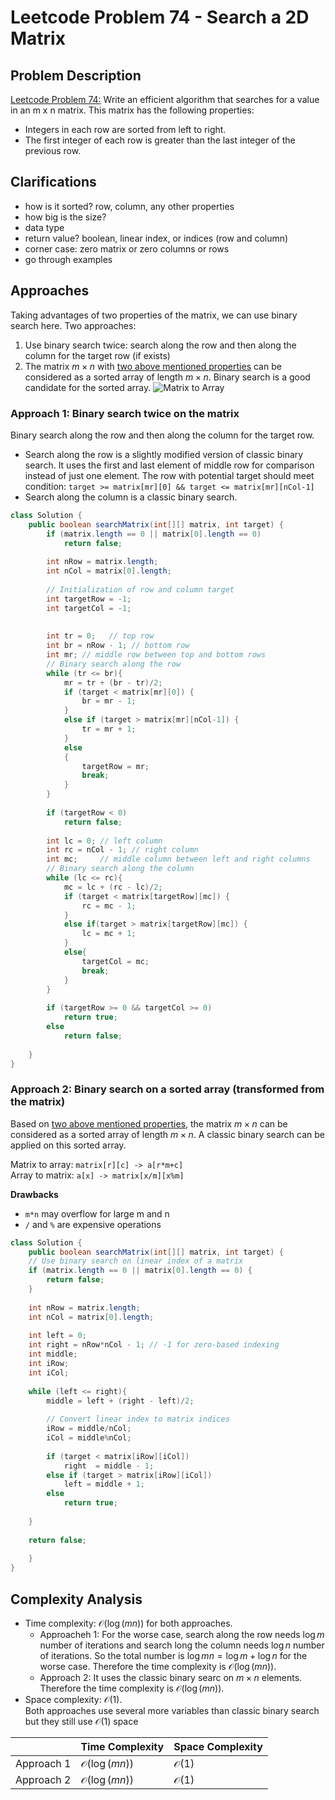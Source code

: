 # Leetcode Problem 74 - Search a 2D Matrix

## Problem Description <a id="problem"></a>
[Leetcode Problem 74:](https://leetcode.com/problems/search-a-2d-matrix/) Write an efficient algorithm that searches for a value in an m x n matrix. This matrix has the following properties:
* Integers in each row are sorted from left to right.
* The first integer of each row is greater than the last integer of the previous row.

## Clarifications   
* how is it sorted? row, column, any other properties
* how big is the size?
* data type
* return value? boolean, linear index, or indices (row and column)
* corner case: zero matrix or zero columns or rows
* go through examples

## Approaches
Taking advantages of two properties of the matrix, we can use binary search here. Two approaches:
1. Use binary search twice: search along the row and then along the column for the target row (if exists)
2. The matrix $m \times n$ with [two above mentioned properties](#problem) can be considered as a sorted array of length $m \times n$. Binary search is a good candidate for the sorted array.
![Matrix to Array](https://leetcode.com/problems/search-a-2d-matrix/Figures/74/matrix2.png)

### **Approach 1**: Binary search twice on the matrix  
Binary search along the row and then along the column for the target row.
* Search along the row is a slightly modified version of classic binary search. It uses the first and last element of middle row for comparison instead of just one element. The row with potential target should meet condition: `target >= matrix[mr][0] && target <= matrix[mr][nCol-1]`
* Search along the column is a classic binary search.

```java
class Solution {
    public boolean searchMatrix(int[][] matrix, int target) {
        if (matrix.length == 0 || matrix[0].length == 0)
            return false;
        
        int nRow = matrix.length;
        int nCol = matrix[0].length; 
        
        // Initialization of row and column target
        int targetRow = -1;
        int targetCol = -1;
        
        
        int tr = 0;   // top row 
        int br = nRow - 1; // bottom row
        int mr; // middle row between top and bottom rows
        // Binary search along the row
        while (tr <= br){
            mr = tr + (br - tr)/2;
            if (target < matrix[mr][0]) {
                br = mr - 1; 
            }
            else if (target > matrix[mr][nCol-1]) {
                tr = mr + 1;
            }
            else
            {
                targetRow = mr;
                break;
            }
        }
        
        if (targetRow < 0)
            return false;
        
        int lc = 0; // left column
        int rc = nCol - 1; // right column
        int mc;     // middle column between left and right columns
        // Binary search along the column
        while (lc <= rc){
            mc = lc + (rc - lc)/2;
            if (target < matrix[targetRow][mc]) {
                rc = mc - 1;
            }
            else if(target > matrix[targetRow][mc]) {
                lc = mc + 1;     
            }
            else{
                targetCol = mc;
                break;
            }       
        }
        
        if (targetRow >= 0 && targetCol >= 0)
            return true;
        else
            return false;
        
    }
}
```


### **Approach 2**: Binary search on a sorted array (transformed from the matrix)
Based on [two above mentioned properties](#problem), the matrix $m \times n$ can be considered as a sorted array of length $m \times n$. A classic binary search can be applied on this sorted array.

Matrix to array: `matrix[r][c] -> a[r*m+c]`  
Array to matrix: `a[x] -> matrix[x/m][x%m]`

**Drawbacks**  
* `m*n` may overflow for large m and n
* `/` and `%` are expensive operations

```java
class Solution {
    public boolean searchMatrix(int[][] matrix, int target) {
    // Use binary search on linear index of a matrix
    if (matrix.length == 0 || matrix[0].length == 0) {
        return false;
    }
        
    int nRow = matrix.length;
    int nCol = matrix[0].length; 
    
    int left = 0;
    int right = nRow*nCol - 1; // -1 for zero-based indexing
    int middle;
    int iRow;
    int iCol;
        
    while (left <= right){
        middle = left + (right - left)/2;
        
        // Convert linear index to matrix indices
        iRow = middle/nCol;
        iCol = middle%nCol;
        
        if (target < matrix[iRow][iCol])
            right  = middle - 1;
        else if (target > matrix[iRow][iCol])
            left = middle + 1;
        else
            return true;
            
    }
    
    return false;
        
    }
}
```

## Complexity Analysis
* Time complexity: $\mathcal{O}(\log(mn))$ for both approaches.  
  - Approacheh 1: For the worse case, search along the row needs $\log m$ number of iterations  and search long the column needs $\log n$ number of iterations. So the total number is $\log mn  = \log m + \log n$ for the worse case. Therefore the time complexity is $\mathcal{O}(\log(mn))$.
  - Approach 2: It uses the classic binary searc on $m \times n$ elements. Therefore the time complexity is $\mathcal{O}(\log(mn))$. 
* Space complexity: $\mathcal{O}(1)$.  
Both approaches use several more variables than classic binary search but they still use $\mathcal{O}(1)$ space 

|     | Time Complexity | Space Complexity  
| ----- | ----- | ----- |  
| Approach 1 | $\mathcal{O}(\log(mn))$ | $\mathcal{O}(1)$ |  
| Approach 2 | $\mathcal{O}(\log(mn))$ | $\mathcal{O}(1)$ | 

